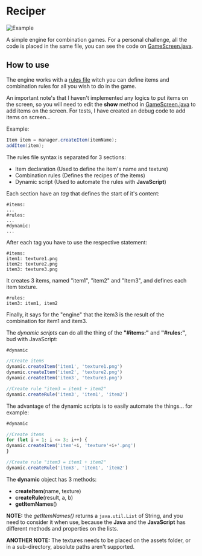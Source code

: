 # Reciper

![Example](./readme-banner.gif)

A simple engine for combination games.
For a personal challenge, all the code is placed in the same file, you can see the code on [GameScreen.java](gdx-game/src/com/raffa064/reciper/screens/GameScreen.java).

## How to use
The engine works with a [rules file](gdx-game-android/assets/rules.txt) witch you can define items and combination rules for all you wish to do in the game.

An important note's that I haven't implemented any logics to put items on the screen, so you will need to edit the **show** method in [GameScreen.java](gdx-game/src/com/raffa064/reciper/screens/GameScreen.java) to add items on the screen. For tests, I have created an debug code to add items on screen...

Example:
```java
Item item = manager.createItem(itemName);
addItem(item);
```		

The rules file syntax is separated for 3 sections:
- Item declaration (Used to define the item's name and texture)
- Combination rules (Defines the recipes of the items)
- Dynamic script (Used to automate the rules with **JavaScript**)

Each section have an *tag* that defines the start of it's content:

```
#items:
...
#rules:
...
#dynamic:
...
```
After each tag you have to use the respective statement:

```
#items:
item1: texture1.png
item2: texture2.png
item3: texture3.png
```
It creates 3 items, named "item1", "item2" and "Item3", and defines each item texture.

```
#rules:
item3: item1, item2
```
Finally, it says for the "engine" that the item3 is the result of the combination for item1 and item3.

The *dynamic scripts* can do all the thing of the **"#items:"** and **"#rules:"**, bud with JavaScript:
```JavaScript
#dynamic

//Create items
dynamic.createItem('item1', 'texture1.png')
dynamic.createItem('item2', 'texture2.png')
dynamic.createItem('item3', 'texture3.png')

//Create rule "item3 = item1 + item2"
dynamic.createRule('item3', 'item1', 'item2')
```
The advantage of the dynamic scripts is to easily automate the things... for example:

```JavaScript
#dynamic

//Create items
for (let i = 1; i <= 3; i++) {
dynamic.createItem('item'+i, 'texture'+i+'.png')
}

//Create rule "item3 = item1 + item2"
dynamic.createRule('item3', 'item1', 'item2')
```

The **dynamic** object has 3 methods:
- **createItem**(name, texture)
- **createRule**(result, a, b)
- **getItemNames**()

**NOTE:** the *getItemNames()* returns a ```java.util.List``` of String, and you need to consider it when use, because the **Java** and the **JavaScript** has different methods and properties on the lists.

**ANOTHER NOTE:** The textures needs to be placed on the assets folder, or in a sub-directory, absolute paths aren't supported.